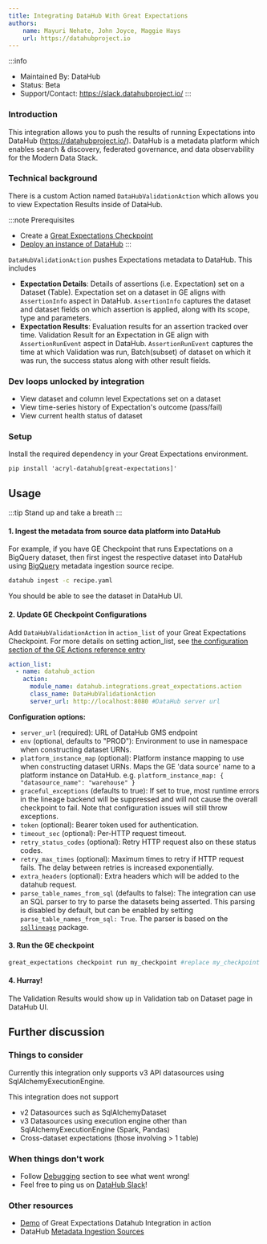 ```yaml
---
title: Integrating DataHub With Great Expectations
authors:
    name: Mayuri Nehate, John Joyce, Maggie Hays 
    url: https://datahubproject.io
---
```


:::info
* Maintained By: DataHub
* Status: Beta
* Support/Contact: https://slack.datahubproject.io/
:::

### Introduction
This integration allows you to push the results of running Expectations into DataHub (https://datahubproject.io/). DataHub is a metadata platform which enables search & discovery, federated governance, and data observability for the Modern Data Stack.


### Technical background
There is a custom Action named `DataHubValidationAction` which allows you to view Expectation Results inside of DataHub.

:::note Prerequisites
 - Create a [Great Expectations Checkpoint](https://docs.greatexpectations.io/docs/terms/checkpoint)
 - [Deploy an instance of DataHub](https://datahubproject.io/docs/quickstart)
:::

`DataHubValidationAction` pushes Expectations metadata to DataHub. This includes

- **Expectation Details**: Details of assertions (i.e. Expectation) set on a Dataset (Table). Expectation set on a dataset in GE aligns with `AssertionInfo` aspect in DataHub. `AssertionInfo` captures the dataset and dataset fields on which assertion is applied, along with its scope, type and parameters. 
- **Expectation Results**: Evaluation results for an assertion tracked over time. 
Validation Result for an Expectation in GE align with `AssertionRunEvent` aspect in DataHub. `AssertionRunEvent` captures the time at which Validation was run, Batch(subset) of dataset on which it was run, the success status along with other result fields.


### Dev loops unlocked by integration
* View dataset and column level Expectations set on a dataset
* View time-series history of Expectation's outcome (pass/fail)
* View current health status of dataset

### Setup

Install the required dependency in your Great Expectations environment.  
```shell
pip install 'acryl-datahub[great-expectations]'
```

## Usage

:::tip
Stand up and take a breath
:::

####  1. Ingest the metadata from source data platform into DataHub
For example, if you have GE Checkpoint that runs Expectations on a BigQuery dataset, then first
ingest the respective dataset into DataHub using [BigQuery](https://datahubproject.io/docs/generated/ingestion/sources/bigquery#module-bigquery) metadata ingestion source recipe. 

```bash
datahub ingest -c recipe.yaml
```
You should be able to see the dataset in DataHub UI.

#### 2. Update GE Checkpoint Configurations
Add `DataHubValidationAction` in `action_list` of your Great Expectations Checkpoint. For more details on setting action_list, see [the configuration section of the GE Actions reference entry](https://docs.greatexpectations.io/docs/terms/action#configuration) 
```yml
action_list:
  - name: datahub_action
    action:
      module_name: datahub.integrations.great_expectations.action
      class_name: DataHubValidationAction
      server_url: http://localhost:8080 #DataHub server url
```

**Configuration options:**
- `server_url` (required): URL of DataHub GMS endpoint
- `env` (optional, defaults to "PROD"): Environment to use in namespace when constructing dataset URNs.
- `platform_instance_map` (optional): Platform instance mapping to use when constructing dataset URNs. Maps the GE 'data source' name to a platform instance on DataHub. e.g. `platform_instance_map: { "datasource_name": "warehouse" }`
- `graceful_exceptions` (defaults to true): If set to true, most runtime errors in the lineage backend will be suppressed and will not cause the overall checkpoint to fail. Note that configuration issues will still throw exceptions.
- `token` (optional): Bearer token used for authentication.
- `timeout_sec` (optional): Per-HTTP request timeout.
- `retry_status_codes` (optional): Retry HTTP request also on these status codes.
- `retry_max_times` (optional): Maximum times to retry if HTTP request fails. The delay between retries is increased exponentially.
- `extra_headers` (optional): Extra headers which will be added to the datahub request.
- `parse_table_names_from_sql` (defaults to false): The integration can use an SQL parser to try to parse the datasets being asserted. This parsing is disabled by default, but can be enabled by setting `parse_table_names_from_sql: True`.  The parser is based on the [`sqllineage`](https://pypi.org/project/sqllineage/) package.

#### 3. Run the GE checkpoint

```bash
great_expectations checkpoint run my_checkpoint #replace my_checkpoint with your checkpoint name
```

#### 4. Hurray!
The Validation Results would show up in Validation tab on Dataset page in DataHub UI. 


## Further discussion

### Things to consider
Currently this integration only supports v3 API datasources using SqlAlchemyExecutionEngine.

This integration does not support

- v2 Datasources such as SqlAlchemyDataset
- v3 Datasources using execution engine other than SqlAlchemyExecutionEngine (Spark, Pandas)
- Cross-dataset expectations (those involving > 1 table)

### When things don't work

- Follow [Debugging](https://datahubproject.io/docs/metadata-ingestion/integration_docs/great-expectations/#debugging) section to see what went wrong!
- Feel free to ping us on [DataHub Slack](https://slack.datahubproject.io/)!


### Other resources

 - [Demo](https://www.loom.com/share/d781c9f0b270477fb5d6b0c26ef7f22d) of Great Expectations Datahub Integration in action
 - DataHub [Metadata Ingestion Sources](https://datahubproject.io/docs/metadata-ingestion)